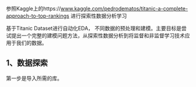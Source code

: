 参照Kaggle上的https://www.kaggle.com/pedrodematos/titanic-a-complete-approach-to-top-rankings 进行探索性数据分析学习

基于Titanic Dataset进行自动化EDA， 不同数据的预处理和建模。主要目标是尝试提出一个完整的建模问题方法，从探索性数据分析到将监督和非监督学习技术应用于我们的数据。

## 1、数据探索

第一步是导入所需的库。
